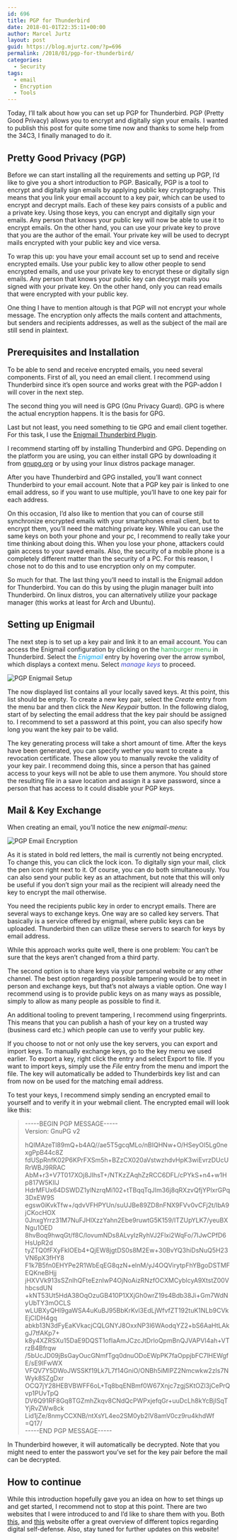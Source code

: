 ```yaml
---
id: 696
title: PGP for Thunderbird
date: 2018-01-01T22:35:11+00:00
author: Marcel Jurtz
layout: post
guid: https://blog.mjurtz.com/?p=696
permalink: /2018/01/pgp-for-thunderbird/
categories:
  - Security
tags:
  - email
  - Encryption
  - Tools
---
```

Today, I&#8217;ll talk about how you can set up PGP for Thunderbird. PGP (Pretty Good Privacy) allows you to encrypt and digitally sign your emails. I wanted to publish this post for quite some time now and thanks to some help from the 34C3, I finally managed to do it.

## Pretty Good Privacy (PGP)

Before we can start installing all the requirements and setting up PGP, I&#8217;d like to give you a short introduction to PGP. Basically, PGP is a tool to encrypt and digitally sign emails by applying public key cryptography. This means that you link your email account to a key pair, which can be used to encrypt and decrypt mails. Each of these key pairs consists of a public and a private key. Using those keys, you can encrypt and digitally sign your emails. Any person that knows your public key will now be able to use it to encrypt emails. On the other hand, you can use your private key to prove that you are the author of the email. Your private key will be used to decrypt mails encrypted with your public key and vice versa.

To wrap this up: you have your email account set up to send and receive encrypted emails. Use your public key to allow other people to send encrypted emails, and use your private key to encrypt these or digitally sign emails. Any person that knows your public key can decrypt mails you signed with your private key. On the other hand, only you can read emails that were encrypted with your public key.

One thing I have to mention altough is that PGP will not encrypt your whole message. The encryption only affects the mails content and attachments, but senders and recipients addresses, as well as the subject of the mail are still send in plaintext.

## Prerequisites and Installation

To be able to send and receive encrypted emails, you need several components. First of all, you need an email client. I recommend using Thunderbird since it&#8217;s open source and works great with the PGP-addon I will cover in the next step.

The second thing you will need is GPG (Gnu Privacy Guard). GPG is where the actual encryption happens. It is the basis for GPG.

Last but not least, you need something to tie GPG and email client together. For this task, I use the [Enigmail Thunderbird Plugin](https://addons.mozilla.org/de/thunderbird/addon/enigmail/).

I recommend starting off by installing Thunderbird and GPG. Depending on the platform you are using, you can either install GPG by downloading it from [gnupg.org](https://gnupg.org/download/index.html) or by using your linux distros package manager.

After you have Thunderbird and GPG installed, you&#8217;ll want connect Thunderbird to your email account. Note that a PGP key pair is linked to one email address, so if you want to use multiple, you&#8217;ll have to one key pair for each address.

On this occasion, I&#8217;d also like to mention that you can of course still synchronize encrypted emails with your smartphones email client, but to encrypt them, you&#8217;ll need the matching private key. While you can use the same keys on both your phone and your pc, I recommend to really take your time thinking about doing this. When you lose your phone, attackers could gain access to your saved emails. Also, the security of a mobile phone is a completely different matter than the security of a PC. For this reason, I chose not to do this and to use encryption only on my computer.

So much for that. The last thing you&#8217;ll need to install is the Enigmail addon for Thunderbird. You can do this by using the plugin manager built into Thunderbird. On linux distros, you can alternatively utilize your package manager (this works at least for Arch and Ubuntu).

## Setting up Enigmail

The next step is to set up a key pair and link it to an email account. You can access the Enigmail configuration by clicking on the <span style="color: #22b14c;">hamburger menu</span> in Thunderbird. Select the <span style="color: #00a2e8;"><em>Enigmail</em></span> entry by hovering over the arrow symbol, which displays a context menu. Select <span style="color: #3f48cc;"><em>manage keys</em></span> to proceed.

![PGP Enigmail Setup](/assets/2018/pgp_enigmail_setup.png)

The now displayed list contains all your locally saved keys. At this point, this list should be empty. To create a new key pair, select the _Create_ entry from the menu bar and then click the _New Keypair_ button. In the following dialog, start of by selecting the email address that the key pair should be assigned to. I recommend to set a password at this point, you can also specify how long you want the key pair to be valid.

The key generating process will take a short amount of time. After the keys have been generated, you can specify wether you want to create a revocation certificate. These allow you to manually revoke the validity of your key pair. I recommend doing this, since a person that has gained access to your keys will not be able to use them anymore. You should store the resulting file in a save location and assign it a save password, since a person that has access to it could disable your PGP keys.

## Mail & Key Exchange

When creating an email, you&#8217;ll notice the new _enigmail-menu_:

![PGP Email Encryption](/assets/2018/pgp_email_encryption.png)

As it is stated in bold red letters, the mail is currently not being encrypted. To change this, you can click the lock icon. To digitally sign your mail, click the pen icon right next to it. Of course, you can do both simultaneously. You can also send your public key as an attachment, but note that this will only be useful if you don&#8217;t sign your mail as the recipient will already need the key to encrypt the mail otherwise.

You need the recipients public key in order to encrypt emails. There are several ways to exchange keys. One way are so called key servers. That basically is a service offered by enigmail, where public keys can be uploaded. Thunderbird then can utilize these servers to search for keys by email address.

While this approach works quite well, there is one problem: You can&#8217;t be sure that the keys aren&#8217;t changed from a third party.

The second option is to share keys via your personal website or any other channel. The best option regarding possible tampering would be to meet in person and exchange keys, but that&#8217;s not always a viable option. One way I recommend using is to provide public keys on as many ways as possible, simply to allow as many people as possible to find it.

An additional tooling to prevent tampering, I recommend using fingerprints. This means that you can publish a hash of your key on a trusted way (business card etc.) which people can use to verify your public key.

If you choose to not or not only use the key servers, you can export and import keys. To manually exchange keys, go to the key menu we used earlier. To export a key, right click the entry and select Export to file. If you want to import keys, simply use the _File_ entry from the menu and import the file. The key will automatically be added to Thunderbirds key list and can from now on be used for the matching email address.

To test your keys, I recommend simply sending an encrypted email to yourself and to verify it in your webmail client. The encrypted email will look like this:


> -----BEGIN PGP MESSAGE-----  
> Version: GnuPG v2  
>   
> hQIMAzeTl89mQ+b4AQ//ae5T5gcqMLo/nBIQHNw+O/HSeyOI5Lg0nexgPpB44c8Z  
> fdUSpRnfK02P6KPrFXSm5h+BZzCX020aVstwzhdvHpK3wiEvrzDUcURrWBJ9RRAC  
> AbM+r3+V7T017XOj8JIhsT+/NTKzZAqhZzRCC6DFL/cPYkS+n4+w1Hp817W5KIlJ  
> HdrMFUx64DSWDZ1ylNzrqMi102+tTBqqTqJIm36j8qRXzvQfjYPlxrGPq3DxEW9S  
> egsw0iKvkTfw+/qdvVFHPYUn/suUJBe89ZD8nFNX9FVv0vCFj2t/IbA9jCKocHOX  
> 0JnxgYrrz31M7NuFJHlXzzYahn2Ebe9ruwtG5K159/ITZUpYLK7/yeuBXNgu1OED  
> 8hvBoq9hwqGt/f8C/lovumNDs8ALvyIzRyhVJ2Flxi2WqFo/7IJwCPfD6HsUpR2d  
> tyZTQ0fFXyFkIOEb4+QjEW8jgtDS0s8M2Ew+30BvYQ3hiDsNuQ5H23VN6pX3fHY8  
> F1k7B5fn0EHYPe2R1WbEqEG8qzN+elnM/yJ4OQVirytpFhYBgoDSTMFEQKneBHjj  
> jHXVVk913sSZnlhQFteEznIwP4OjNoAizRNzfOCXMCyblcyA9XtstZ00VhbcsdUN  
> +kNT53Ut5HdA38OqOzuGB410P1XXjGh0wrZ19s4Bdb38Ji+Gm7WdNyUbTY3mOCLS  
> wLUBXyQHI9gaWSA4uKuBJ95BbKrKvl3EdLjWfvfZT192tuK1NLb9CVkEjCIDH4gq  
> abkb13N3dFyEaKVkacjCQLGNYJ8OxxNP3l6WAodqYZ2+bS6AaHtLAkgJ7tfAKp7+  
> k8y4XZRSXu15DaE9DQST1ofIaAmJCzcJtDrloQpmBnQJVAPVI4ah+VTrzB4Bfrqw  
> /5bUcJD09jBsGayOucGNmfTgq0dnuODoEWpPK7faOppjbFC7lHEWgfE/sE9lFwWX  
> VFQV7Y5DWoJWSSKf19Lk7L7f14GniO/ONBh5iMlPZ2Nmcwkw2zIs7NWyk8SZgDxr  
> OCQ7jY28HEBVBWFF6oL+Tq8bqENBmf0W67Xnjc7zgjSKtOZl3jCePrQvp1PUvTpQ  
> DV6Q91RF8Gq8TGZmhZkqv8CNdQcPWPxjefqGr+uuDcLh8kYcBjISqTYjRvZWw8ck  
> Lid1jZe/8nmyCCXNB/ntXsYL4eo2SM0yb2lV8amV0cz9ru4khdWf  
> =Q17/  
> -----END PGP MESSAGE-----  

In Thunderbird however, it will automatically be decrypted. Note that you might need to enter the passwort you&#8217;ve set for the key pair before the mail can be decrypted.

## How to continue

While this introduction hopefully gave you an idea on how to set things up and get started, I recommend not to stop at this point. There are two websites that I were introduced to and I&#8217;d like to share them with you. Both [this](https://ssd.eff.org/), and [this](https://securityinabox.org/) website offer a great overview of different topics regarding digital self-defense. Also, stay tuned for further updates on this website!